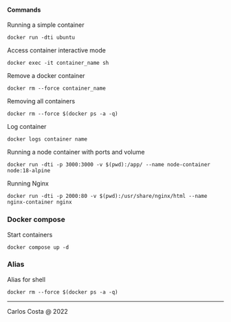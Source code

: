 #### Commands

Running a simple container
```
docker run -dti ubuntu
```

Access container interactive mode
```
docker exec -it container_name sh
```

Remove a docker container

```
docker rm --force container_name
```

Removing all containers
```
docker rm --force $(docker ps -a -q)
```

Log container
```
docker logs container name
```

Running a node container with ports and volume
```
docker run -dti -p 3000:3000 -v $(pwd):/app/ --name node-container node:18-alpine
```

Running Nginx

```
docker run -dti -p 2000:80 -v $(pwd):/usr/share/nginx/html --name nginx-container nginx
```

### Docker compose

Start containers
```
docker compose up -d
```

### Alias

Alias for shell


```
docker rm --force $(docker ps -a -q)
```

---

Carlos Costa @ 2022
